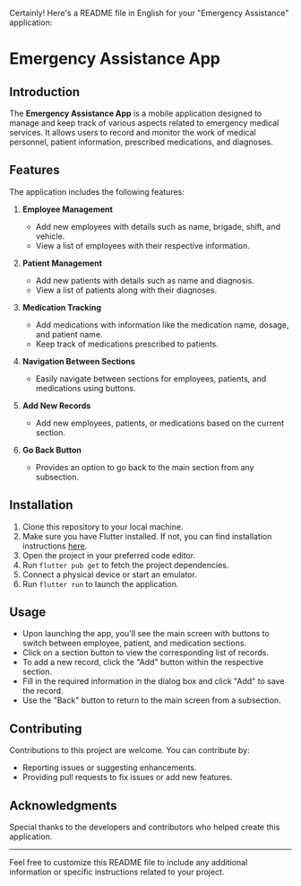 Certainly! Here's a README file in English for your "Emergency Assistance" application:

# Emergency Assistance App

## Introduction
The **Emergency Assistance App** is a mobile application designed to manage and keep track of various aspects related to emergency medical services. It allows users to record and monitor the work of medical personnel, patient information, prescribed medications, and diagnoses.

## Features
The application includes the following features:

1. **Employee Management**
    - Add new employees with details such as name, brigade, shift, and vehicle.
    - View a list of employees with their respective information.

2. **Patient Management**
    - Add new patients with details such as name and diagnosis.
    - View a list of patients along with their diagnoses.

3. **Medication Tracking**
    - Add medications with information like the medication name, dosage, and patient name.
    - Keep track of medications prescribed to patients.

4. **Navigation Between Sections**
    - Easily navigate between sections for employees, patients, and medications using buttons.

5. **Add New Records**
    - Add new employees, patients, or medications based on the current section.

6. **Go Back Button**
    - Provides an option to go back to the main section from any subsection.

## Installation
1. Clone this repository to your local machine.
2. Make sure you have Flutter installed. If not, you can find installation instructions [here](https://flutter.dev/docs/get-started/install).
3. Open the project in your preferred code editor.
4. Run `flutter pub get` to fetch the project dependencies.
5. Connect a physical device or start an emulator.
6. Run `flutter run` to launch the application.

## Usage
- Upon launching the app, you'll see the main screen with buttons to switch between employee, patient, and medication sections.
- Click on a section button to view the corresponding list of records.
- To add a new record, click the "Add" button within the respective section.
- Fill in the required information in the dialog box and click "Add" to save the record.
- Use the "Back" button to return to the main screen from a subsection.

## Contributing
Contributions to this project are welcome. You can contribute by:

- Reporting issues or suggesting enhancements.
- Providing pull requests to fix issues or add new features.


## Acknowledgments
Special thanks to the developers and contributors who helped create this application.

---

Feel free to customize this README file to include any additional information or specific instructions related to your project.